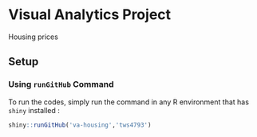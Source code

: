 # Visual Analytics Project

Housing prices

## Setup

### Using `runGitHub` Command

To run the codes, simply run the command in any R environment that has `shiny` installed :

```r
shiny::runGitHub('va-housing','tws4793')
```
